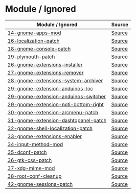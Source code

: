

# Module / Ignored

| Module / Ignored | Source |
| ---------------- | ------ |
| [14-gnome-apps-mod](https://github.com/samwhelp/anduinos-iso-builder-remix-lxqt-with-kwin/tree/main/asset/template/src/mods/14-gnome-apps-mod) | [Source](https://github.com/Anduin2017/AnduinOS/blob/1.3/src/mods/14-gnome-apps-mod) |
| [16-localization-patch](https://github.com/samwhelp/anduinos-iso-builder-remix-lxqt-with-kwin/tree/main/asset/template/src/mods/16-localization-patch) | [Source](https://github.com/Anduin2017/AnduinOS/tree/1.3/src/mods/16-localization-patch) |
| [18-gnome-console-patch](https://github.com/samwhelp/anduinos-iso-builder-remix-lxqt-with-kwin/tree/main/asset/template/src/mods/18-gnome-console-patch) | [Source](https://github.com/Anduin2017/AnduinOS/tree/1.3/src/mods/18-gnome-console-patch) |
| [19-plymouth-patch](https://github.com/samwhelp/anduinos-iso-builder-remix-lxqt-with-kwin/tree/main/asset/template/src/mods/19-plymouth-patch) | [Source](https://github.com/Anduin2017/AnduinOS/tree/1.3/src/mods/19-plymouth-patch) |
| [26-gnome-extensions-installer](https://github.com/samwhelp/anduinos-iso-builder-remix-lxqt-with-kwin/tree/main/asset/template/src/mods/26-gnome-extensions-installer) | [Source](https://github.com/Anduin2017/AnduinOS/tree/1.3/src/mods/26-gnome-extensions-installer) |
| [27-gnome-extensions-remover](https://github.com/samwhelp/anduinos-iso-builder-remix-lxqt-with-kwin/tree/main/asset/template/src/mods/27-gnome-extensions-remover) | [Source](https://github.com/Anduin2017/AnduinOS/tree/1.3/src/mods/27-gnome-extensions-remover) |
| [28-gnome-extensions-system-archiver](https://github.com/samwhelp/anduinos-iso-builder-remix-lxqt-with-kwin/tree/main/asset/template/src/mods/28-gnome-extensions-system-archiver) | [Source](https://github.com/Anduin2017/AnduinOS/tree/1.3/src/mods/28-gnome-extensions-system-archiver) |
| [29-gnome-extension-anduinos-loc](https://github.com/samwhelp/anduinos-iso-builder-remix-lxqt-with-kwin/tree/main/asset/template/src/mods/29-gnome-extension-anduinos-loc) | [Source](https://github.com/Anduin2017/AnduinOS/tree/1.3/src/mods/29-gnome-extension-anduinos-loc) |
| [29-gnome-extension-anduinos-switcher](https://github.com/samwhelp/anduinos-iso-builder-remix-lxqt-with-kwin/tree/main/asset/template/src/mods/29-gnome-extension-anduinos-switcher) | [Source](https://github.com/Anduin2017/AnduinOS/tree/1.3/src/mods/29-gnome-extension-anduinos-switcher) |
| [29-gnome-extension-noti-bottom-right](https://github.com/samwhelp/anduinos-iso-builder-remix-lxqt-with-kwin/tree/main/asset/template/src/mods/29-gnome-extension-noti-bottom-right) | [Source](https://github.com/Anduin2017/AnduinOS/tree/1.3/src/mods/29-gnome-extension-noti-bottom-right) |
| [30-gnome-extension-arcmenu-patch](https://github.com/samwhelp/anduinos-iso-builder-remix-lxqt-with-kwin/tree/main/asset/template/src/mods/30-gnome-extension-arcmenu-patch) | [Source](https://github.com/Anduin2017/AnduinOS/tree/1.3/src/mods/30-gnome-extension-arcmenu-patch) |
| [31-gnome-extension-dashtopanel-patch](https://github.com/samwhelp/anduinos-iso-builder-remix-lxqt-with-kwin/tree/main/asset/template/src/mods/31-gnome-extension-dashtopanel-patch) | [Source](https://github.com/Anduin2017/AnduinOS/tree/1.3/src/mods/31-gnome-extension-dashtopanel-patch) |
| [32-gnome-shell-localization-patch](https://github.com/samwhelp/anduinos-iso-builder-remix-lxqt-with-kwin/tree/main/asset/template/src/mods/32-gnome-shell-localization-patch) | [Source](https://github.com/Anduin2017/AnduinOS/tree/1.3/src/mods/32-gnome-shell-localization-patch) |
| [33-gnome-extensions-enabler](https://github.com/samwhelp/anduinos-iso-builder-remix-lxqt-with-kwin/tree/main/asset/template/src/mods/33-gnome-extensions-enabler) | [Source](https://github.com/Anduin2017/AnduinOS/tree/1.3/src/mods/33-gnome-extensions-enabler) |
| [34-input-method-mod](https://github.com/samwhelp/anduinos-iso-builder-remix-lxqt-with-kwin/tree/main/asset/template/src/mods/34-input-method-mod) | [Source](https://github.com/Anduin2017/AnduinOS/tree/1.3/src/mods/34-input-method-mod) |
| [35-dconf-patch](https://github.com/samwhelp/anduinos-iso-builder-remix-lxqt-with-kwin/tree/main/asset/template/src/mods/35-dconf-patch) | [Source](https://github.com/Anduin2017/AnduinOS/tree/1.3/src/mods/35-dconf-patch) |
| [36-gtk-css-patch](https://github.com/samwhelp/anduinos-iso-builder-remix-lxqt-with-kwin/tree/main/asset/template/src/mods/36-gtk-css-patch) | [Source](https://github.com/Anduin2017/AnduinOS/tree/1.3/src/mods/36-gtk-css-patch) |
| [37-xdg-mime-mod](https://github.com/samwhelp/anduinos-iso-builder-remix-lxqt-with-kwin/tree/main/asset/template/src/mods/37-xdg-mime-mod) | [Source](https://github.com/Anduin2017/AnduinOS/tree/1.3/src/mods/37-xdg-mime-mod) |
| [38-root-conf-cleanup](https://github.com/samwhelp/anduinos-iso-builder-remix-lxqt-with-kwin/tree/main/asset/template/src/mods/38-root-conf-cleanup) | [Source](https://github.com/Anduin2017/AnduinOS/tree/1.3/src/mods/38-root-conf-cleanup) |
| [42-gnome-sessions-patch](https://github.com/samwhelp/anduinos-iso-builder-remix-lxqt-with-kwin/tree/main/asset/template/src/mods/42-gnome-sessions-patch) | [Source](https://github.com/Anduin2017/AnduinOS/tree/1.3/src/mods/42-gnome-sessions-patch) |
